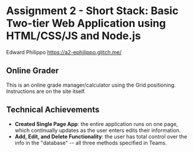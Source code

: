 Assignment 2 - Short Stack: Basic Two-tier Web Application using HTML/CSS/JS and Node.js  
===

Edward Philippo https://a2-ephilippo.glitch.me/

## Online Grader
This is an online grade manager/calculator using the Grid positioning.  Instructions are on the site itself.

## Technical Achievements
- **Created Single Page App**: the entire application runs on one page, which continually updates as the user enters edits their information.
- **Add, Edit, and Delete Functionality**: the user has total control over the info in the "database" -- all three methods specified in Teams.
